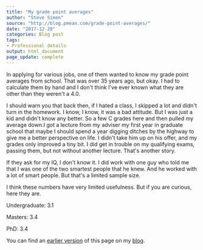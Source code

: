 ```yaml
---
title: "My grade point averages"
author: "Steve Simon"
source: "http://blog.pmean.com/grade-point-averages/"
date: "2017-12-28"
categories: Blog post
tags:
- Professional details
output: html_document
page_update: complete
---
```


In applying for various jobs, one of them wanted to know my grade point averages from school. That was over 35 years ago, but okay. I had to calculate them by hand and I don't think I've ever known what they are other than they weren't a 4.0. 

<!---More--->

I should warn you that back then, if I hated a class, I skipped a lot and didn't turn in the homework. I know, I know, it was a bad attitude. But I was just a kid and didn't know any better. So a few C grades here and then pulled my average down.I got a lecture from my adviser my first year in graduate school that maybe I should spend a year digging ditches by the highway to give me a better perspective on life. I didn't take him up on his offer, and my grades only improved a tiny bit. I did get in trouble on my qualifying exams, passing them, but not without another lecture. That's another story.

If they ask for my IQ, I don't know it. I did work with one guy who told me that I was one of the two smartest people that he knew. And he worked with a lot of smart people. But that's a limited sample size.

I think these numbers have very limited usefulness. But if you are curious, here they are.

Undergraduate: 3.1

Masters: 3.4

PhD: 3.4

You can find an [earlier version][sim1] of this page on my [blog][sim2].

[sim1]: http://blog.pmean.com/grade-point-averages/
[sim2]: http://blog.pmean.com
